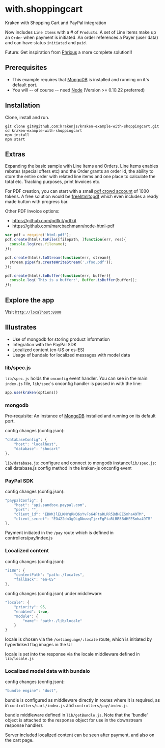 with.shoppingcart
=================

Kraken with Shopping Cart and PayPal integration

Now includes `Line Items` with a # of `Products`. A set of Line Items make up an `Order` when payment is initiated. An order references a Payer (user data) and can have status `initiated` and `paid`.

Future: Get inspiration from [Phrixus](https://github.com/apigee-127/phrixus) a more complete solution!!

Prerequisites
-------------

-	This example requires that [MongoDB](http://www.mongodb.org/downloads) is installed and running on it's default port.
-	You will -- of course -- need [Node](http://nodejs.org) (Version >= 0.10.22 preferred)

Installation
------------

Clone, install and run.

```shell
git clone git@github.com:krakenjs/kraken-example-with-shoppingcart.git
cd kraken-example-with-shoppingcart
npm install
npm start
```

Extras
------

Expanding the basic sample with Line Items and Orders. Line Items enables rebates (special offers etc) and the Order grants an order id, the ability to store the entire order with related line items and one place to calculate the total etc. Tracking purposes, print Invoices etc.

For PDF creation, you can start with a small [pdf crowd account](http://pdfcrowd.com/pricing/) of 1000 tokens. A free solution would be [freehtmltopdf](http://freehtmltopdf.com/api.html) which even includes a ready made button with progress bar.

Other PDF Invoice options:

-	https://github.com/pdfkit/pdfkit
-	https://github.com/marcbachmann/node-html-pdf

```js
var pdf = require('html-pdf');
pdf.create(html).toFile([filepath, ]function(err, res){
  console.log(res.filename);
});

pdf.create(html).toStream(function(err, stream){
  stream.pipe(fs.createWriteStream('./foo.pdf'));
});

pdf.create(html).toBuffer(function(err, buffer){
  console.log('This is a buffer:', Buffer.isBuffer(buffer));
});
```

Explore the app
---------------

Visit [`http://localhost:8000`](http://localhost:8000)

Illustrates
-----------

-	Use of mongodb for storing product information
-	Integration with the PayPal SDK
-	Localized content (en-US or es-ES)
-	Usage of bundalo for localized messages with model data

### lib/spec.js

`lib/spec.js` holds the `onconfig` event handler. You can see in the main `index.js` file, `lib/spec`'s onconfig handler is passed in with the line:

```javascript
app.use(kraken(options))
```

### mongodb

Pre-requisite: An instance of [MongoDB](http://www.mongodb.org/downloads) installed and running on its default port.

config changes (config.json):

```javascript
"databaseConfig": {
	"host": "localhost",
	"database": "shocart"
},
```

`lib/database.js`: configure and connect to mongodb instance`lib/spec.js`: call database.js config method in the kraken-js onconfig event

### PayPal SDK

config changes (config.json):

```javascript
"paypalConfig": {
	"host": "api.sandbox.paypal.com",
	"port": "",
	"client_id": "EBWKjlELKMYqRNQ6sYvFo64FtaRLRR5BdHEESmha49TM",
	"client_secret": "EO422dn3gQLgDbuwqTjzrFgFtaRLRR5BdHEESmha49TM"
},
```

Payment initiated in the `/pay` route which is defined in controllers/pay/index.js

### Localized content

config changes (config.json):

```javascript
"i18n": {
	"contentPath": "path:./locales",
	"fallback": "en-US"
},
```

config changes (config.json) under middleware:

```javascript
"locale": {
	"priority": 95,
	"enabled": true,
	"module": {
		"name": "path:./lib/locale"
	}
}
```

locale is chosen via the `/setLanguage/:locale` route, which is initiated by hyperlinked flag images in the UI

locale is set into the response via the locale middleware defined in `lib/locale.js`

### Localized model data with bundalo

config changes (config.json):

```javascript
"bundle engine": "dust",
```

bundle is configured as middleware directly in routes where it is required, as in `controllers/cart/index.js` and `controllers/pay/index.js`

bundle middleware defined in `lib/getBundle.js`. Note that the 'bundle' object is attached to the response object for use in the downstream response handlers

Server included localized content can be seen after payment, and also on the cart page.
